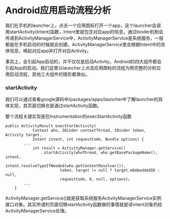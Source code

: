 Android应用启动流程分析
=================

我们在手机的launcher上，点击一个应用图标打开一个app，这个launcher会调用startActivity(Intent)函数，Intent里就包含对应app的信息，通过binder机制会传递到ActivityManagerService中，ActivityManagerService是系统服务，一般都是在手机启动的时候就会创建。ActivityManagerService里会根据Intent中的具体信息，唤起对应app并打开对应Activity。

事实上，会引起App启动的，并不仅仅是启动Activity。Android的四大组件都会引起App的启动。我们这里以launcher上点击应用图标的流程为例完整的分析应用启动流程，其他三大组件的情形都类似。

### startActivity

我们可以通过查看google源码中/packages/apps/launcher中了解launcher的具体实现，其页面切换也是通过startActivity函数。

整个流程关键实现是在Instrumentation的execStartActivity函数

```
public ActivityResult execStartActivity(
            Context who, IBinder contextThread, IBinder token, Activity target,
            Intent intent, int requestCode, Bundle options) {
        ...
            int result = ActivityManager.getService()
                .startActivity(whoThread, who.getBasePackageName(), intent,
                        intent.resolveTypeIfNeeded(who.getContentResolver()),
                        token, target != null ? target.mEmbeddedID : null,
                        requestCode, 0, null, options);
        ...
    }

```

ActivityManager.getService()就是获取系统服务ActivityManagerService实例接口对象。其实所谓的页面切换startActivity函数做的事情就是讲intent对象扔给ActivityManagerService处理。